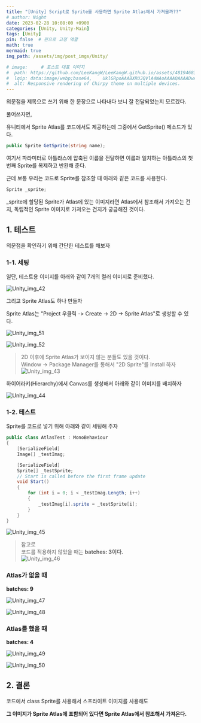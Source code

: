 ```yaml
---
title: "[Unity] Script로 Sprite를 사용하면 Sprite Atlas에서 가져올까??"
# author: Night
date: 2023-02-28 10:08:00 +0900
categories: [Unity, Unity-Main]
tags: [Unity]
pin: false  # 핀으로 고정 역할
math: true
mermaid: true
img_path: /assets/img/post_imgs/Unity/

# image:     # 포스트 대표 이미지
#  path: https://github.com/LeeKangW/LeeKangW.github.io/assets/48194683/7e5b8251-2544-4eea-b702-ad59aa404e9e
#  lqip: data:image/webp;base64,    UklGRpoAAABXRUJQVlA4WAoAAAAQAAAADwAABwAAQUxQSDIAAAARL0AmbZurmr57yyIiqE8oiG0bejIYEQTgqiDA9vqnsUSI6H+oAERp2HZ65qP/VIAWAFZQOCBCAAAA8AEAnQEqEAAIAAVAfCWkAALp8sF8rgRgAP7o9FDvMCkMde9PK7euH5M1m6VWoDXf2FkP3BqV0ZYbO6NA/VFIAAAA
#  alt: Responsive rendering of Chirpy theme on multiple devices.
---
```


의문점을 제목으로 쓰기 위해 한 문장으로 나타내다 보니 잘 전달되었는지 모르겠다.

풀어쓰자면,

유니티에서 Sprite Atlas를 코드에서도 제공하는데 그중에서 GetSprite() 메소드가 있다.

```cs
public Sprite GetSprite(string name);
```

여기서 파라미터로 아틀라스에 압축된 이름을 전달하면 이름과 일치하는 아틀라스의 첫 번째 Sprite를 복제하고 반환해 준다.

근데 보통 우리는 코드로 Sprite를 참조할 때 아래와 같은 코드를 사용한다.

```cs
Sprite _sprite;
```

\_sprite에 할당된 Sprite가 Atlas에 있는 이미지라면 Atlas에서 참조해서 가져오는 건지, 독립적인 Sprite 이미지로 가져오는 건지가 궁금해진 것이다.

## 1\. 테스트

의문점을 확인하기 위해 간단한 테스트를 해보자

### 1-1. 세팅

일단, 테스트용 이미지를 아래와 같이 7개의 컬러 이미지로 준비했다.

![Unity_img_42](Unity_img_42.png)

그리고 Sprite Atlas도 하나 만들자

Sprite Atlas는 "Project 우클릭 -> Create -> 2D -> Sprite Atlas"로 생성할 수 있다.

![Unity_img_51](Unity_img_51.png)

![Unity_img_52](Unity_img_52.png)

> 2D 이후에 Sprite Atlas가 보이지 않는 분들도 있을 것이다.  
> Window -> Package Manager를 통해서 "2D Sprite"를 Install 하자  
> ![Unity_img_43](Unity_img_43.png)

하이어라키(Hierarchy)에서 Canvas를 생성해서 아래와 같이 이미지를 배치하자

![Unity_img_44](Unity_img_44.png)

### 1-2. 테스트

Sprite를 코드로 넣기 위해 아래와 같이 세팅해 주자

```cs
public class AtlasTest : MonoBehaviour
{
    [SerializeField]
    Image[] _testImag;

    [SerializeField]
    Sprite[] _testSprite;
    // Start is called before the first frame update
    void Start()
    {
        for (int i = 0; i < _testImag.Length; i++)
        {
            _testImag[i].sprite = _testSprite[i];
        }
    }
}
```

![Unity_img_45](Unity_img_45.png)

> 참고로  
> 코드를 적용하지 않았을 때는 **batches: 3이다.**  
> ![Unity_img_46](Unity_img_46.png)

### Atlas가 없을 때

**batches: 9**

![Unity_img_47](Unity_img_47.png)

![Unity_img_48](Unity_img_48.png)

### Atlas를 했을 때

**batches: 4**

![Unity_img_49](Unity_img_49.png)

![Unity_img_50](Unity_img_50.png)

## 2\. 결론

코드에서 class Sprite를 사용해서 스프라이트 이미지를 사용해도

**그 이미지가 Sprite Atlas에 포함되어 있다면 Sprite Atlas에서 참조해서 가져온다.**
